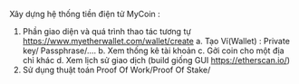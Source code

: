 Xây dựng hệ thống tiền điện tử MyCoin :
1. Phần giao diện và quá trình thao tác tương tự https://www.myetherwallet.com/wallet/create
   a. Tạo Ví(Wallet) : Private key/ Passphrase/....
   b. Xem thống kê tài khoản
   c. Gởi coin cho một địa chỉ khác
   d. Xem lịch sử giao dịch (build giống GUI https://etherscan.io/)
2. Sử dụng thuật toán Proof Of Work/Proof Of Stake/